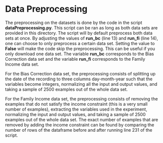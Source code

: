 Data Preprocessing
===

The preprocessing on the datasets is done by the code in the script **dataPreprocessing.py**. This script can be ran as long as both data sets are provided in this directory. The script will by default preprocess both data sets at once. By adjusting the values of __run_bc__ (line 13) and __run_fi__ (line 14), one can choose to only preprocess a certain data set. Setting the value to __False__ will make the code skip the preprocessing. This can be useful if you only download one data set. The variable __run_bc__ corresponds to the Bias Correction data set and the variable __run_fi__ corresponds to the Family Income data set.

For the Bias Correction data set, the preprocessing consists of splitting up the date of the recording to three columns day-month-year such that the variables become integers, normalizing all the input and output values, and taking a sample of 2500 examples out of the whole data set.

For the Family Income data set, the preprocessing consists of removing the examples that do not satisfy the income constraint (this is a very small number of examples), extracting the variables used in the experiment, normalizing the input and output values, and taking a sample of 2500 examples out of the whole data set. The exact number of examples that are removed by adding the income constraint can be found by comparing the number of rows of the dataframe before and after running line 231 of the script.

